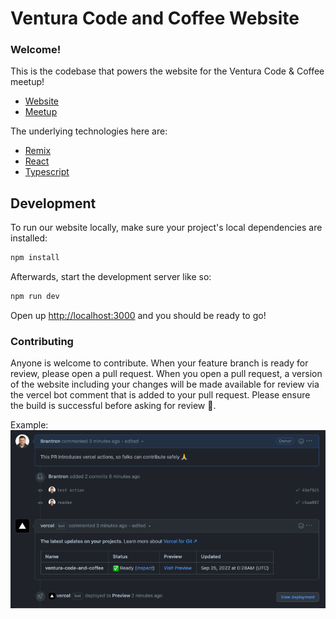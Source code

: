 # Ventura Code and Coffee Website

### Welcome!

This is the codebase that powers the website for the Ventura Code & Coffee meetup!

- [Website](https://www.venturacodeand.coffee)
- [Meetup](https://www.meetup.com/ventura-code-coffee/)

The underlying technologies here are:
- [Remix](https://remix.run/docs)
- [React](https://reactjs.org/)
- [Typescript](https://www.typescriptlang.org/)

## Development

To run our website locally, make sure your project's local dependencies are installed:

```sh
npm install
```

Afterwards, start the development server like so:

```sh
npm run dev
```

Open up [http://localhost:3000](http://localhost:3000) and you should be ready to go!

### Contributing

Anyone is welcome to contribute. When your feature branch is ready for review, please open a pull request. When you open a pull request, a version of the website including your changes will be made available for review via the vercel bot comment that is added to your pull request. Please ensure the build is successful before asking for review 🙏.

Example:
![example](./vercelbot.png)
